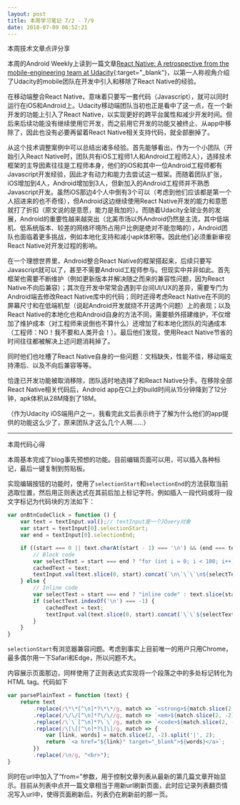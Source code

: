```yaml
---
layout: post
title: 本周学习笔记 7/2 - 7/9
date: 2018-07-09 06:52:21
---
```


本周技术文章点评分享
<!--more-->

本周的Android Weekly上读到一篇文章[React Native: A retrospective from the mobile-engineering team at Udacity](https://engineering.udacity.com/react-native-a-retrospective-from-the-mobile-engineering-team-at-udacity-89975d6a8102){:target="_blank"}，以第一人称视角介绍了Udacity的mobile团队在开发中引入和移除了React Native的经验。

在移动端整合React Native，意味着只要写一套代码（Javascript），就可以同时运行在iOS和Android上。Udacity移动端团队当初也正是看中了这一点，在一个新开发的功能上引入了React Native，以实现更好的跨平台属性和减少开发时间。但后来后续功能没有继续使用它开发，而之前用它开发的功能又被终止、从app中移除了，因此也没有必要再留着React Native相关支持代码，就全部删掉了。

从这个技术调整案例中可以总结出诸多经验。首先能够看出，作为一个小团队（开始引入React Native时，团队共有iOS工程师1人和Android工程师2人），选择技术框架的主导因素往往是工程师本身，他们的iOS和其中一位Android工程师都有Javascript开发经验，因此才有动力和能力去尝试这一框架。而随着团队扩张，iOS增加到4人，Android增加到3人，但新加入的Android工程师并不熟悉Javascript开发。虽然iOS那边4个人中倒有3个可以（考虑到他们应该都是第一个人招进来的也不奇怪），但Android这边继续使用React Native开发的能力和意愿就打了折扣（原文说的是意愿，能力是我加的）。而随着Udacity全球业务的发展，Android的重要性越来越突出（北美市场以外Android仍然是主流，其中低端机、低系统版本、较差的网络坏境所占用户比例是绝对不能忽略的），Android团队也面临着更多挑战，例如本地化支持和减小apk体积等。因此他们必须重新审视React Native对开发过程的影响。

在一个理想世界里，Android整合React Native的框架搭起来，后续只要写Javascript就可以了，甚至不需要Android工程师参与。但现实中并非如此。首先框架也需要不断维护（例如更新版本并解决随之而来的兼容性问题，因为React Native不向后兼容）；其次在开发中常常会遇到平台间UI/UX的差异，需要专门为Android端去修改React Native库中的代码；同时还得考虑React Native在不同的屏幕尺寸和在低端机型（说起Android开发就绕不开这两个问题）上的表现；以及React Native的本地化也和Android自身的方法不同，需要额外搭建维护，不仅增加了维护成本（对工程师来说倒也不算什么）还增加了和本地化团队的沟通成本（工程师：NO！我不要和人类开会！）。最后他们发现，使用React Native节省的时间往往都被解决上述问题消耗掉了。

同时他们也吐槽了React Native自身的一些问题：文档缺失，性能不佳，移动端支持滞后、以及不向后兼容等等。

恰逢已开发功能被取消移除，团队适时地选择了和React Native分手。在移除全部React Native相关代码后，Android app在CI上的build时间从15分钟降到了12分钟，apk体积从28M降到了18M。

（作为Udacity iOS端用户之一，我看完此文后表示终于了解为什么他们的app提供的功能这么少了，原来团队才这么几个人啊……）

---

本周代码心得

本周基本完成了blog事先预想的功能。目前编辑页面可以用，可以插入各种标记，最后一键复制到剪贴板。

实现编辑按钮的功能时，使用了`selectionStart`和`selectionEnd`的方法获取当前选取位置，然后用正则表达式在其前后加上标记字符。例如插入一段代码或将一段文字标记为代码块的方法如下：

```javascript
var onBtnCodeClick = function () {
    var text = textInput.val();// textInput是一个JQuery对象
    var start = textInput[0].selectionStart;
    var end = textInput[0].selectionEnd;

    if ((start === 0 || text.charAt(start - 1) === '\n') && (end === text.length || text.charAt(end) === '\n')) {
        // Block code
        var selectText = start === end ? "for (int i = 0; i < 100; i++) {\n    System.out.println(i);\n}" : text.slice(start, end);
        cachedText = text;
        textInput.val(text.slice(0, start).concat(`\n\`\`\`\n${selectText}\n\`\`\`\n`).concat(text.slice(end, text.length)));
    } else {
        // Inline code
        var selectText = start === end ? "inline code" : text.slice(start, end);
        if (selectText.indexOf('\n') === -1) {
            cachedText = text;
            textInput.val(text.slice(0, start).concat(`\`\`${selectText}\`\``).concat(text.slice(end, text.length)));
        }
    }
}
```

`selectionStart`有浏览器兼容问题。考虑到事实上目前唯一的用户只用Chrome，最多偶尔用一下Safari和Edge，所以问题不大。

内容展示页面那边，同样使用了正则表达式实现将一个段落之中的多处标记转化为HTML tag。代码如下

```javascript
var parsePlainText = function (text) {
    return text
        .replace(/\*\*[^\n]*?\*\*/g, match => `<strong>${match.slice(2, -2)}</strong>`)
        .replace(/\/\/[^\n]*?\/\//g, match => `<em>${match.slice(2, -2)}</em>`)
        .replace(/\`\`[^\n]*?\`\`/g, match => `<code>${match.slice(2, -2)}</code>`)
        .replace(/\[\[[^\n]*?\]\]/g, match => {
            var [link, words] = match.slice(2, -2).split('|', 2);
            return `<a href="${link}" target="_blank">${words}</a>`;
        })
        .replace(/\n/g, "<br>");
}
```

同时在url中加入了“from=”参数，用于控制文章列表从最新的第几篇文章开始显示。目前从列表中点开一篇文章相当于用新url刷新页面，此时应记录列表翻页情况写入url中，使得页面刷新后，列表仍在刷新前的那一页。